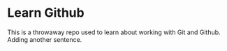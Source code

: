 # Learn Github

This is a throwaway repo used to learn about working with Git and Github.
Adding another sentence.
